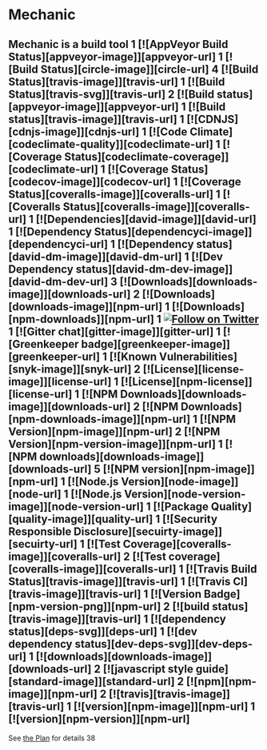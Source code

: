 # Mechanic

## Mechanic is a build tool 1 [![AppVeyor Build Status][appveyor-image]][appveyor-url] 1 [![Build Status][circle-image]][circle-url] 4 [![Build Status][travis-image]][travis-url] 1 [![Build Status][travis-svg]][travis-url] 2 [![Build status][appveyor-image]][appveyor-url] 1 [![Build status][travis-image]][travis-url] 1 [![CDNJS][cdnjs-image]][cdnjs-url] 1 [![Code Climate][codeclimate-quality]][codeclimate-url] 1 [![Coverage Status][codeclimate-coverage]][codeclimate-url] 1 [![Coverage Status][codecov-image]][codecov-url] 1 [![Coverage Status][coveralls-image]][coveralls-url] 1 [![Coveralls Status][coveralls-image]][coveralls-url] 1 [![Dependencies][david-image]][david-url] 1 [![Dependency Status][dependencyci-image]][dependencyci-url] 1 [![Dependency status][david-dm-image]][david-dm-url] 1 [![Dev Dependency status][david-dm-dev-image]][david-dm-dev-url] 3 [![Downloads][downloads-image]][downloads-url] 2 [![Downloads][downloads-image]][npm-url] 1 [![Downloads][npm-downloads]][npm-url] 1 [![Follow on Twitter](https://img.shields.io/twitter/url/http/shields.io.svg?style=social&label=Follow&maxAge=2592000)](https://twitter.com/hiddentao) 1 [![Gitter chat][gitter-image]][gitter-url] 1 [![Greenkeeper badge][greenkeeper-image]][greenkeeper-url] 1 [![Known Vulnerabilities][snyk-image]][snyk-url] 2 [![License][license-image]][license-url] 1 [![License][npm-license]][license-url] 1 [![NPM Downloads][downloads-image]][downloads-url] 2 [![NPM Downloads][npm-downloads-image]][npm-url] 1 [![NPM Version][npm-image]][npm-url] 2 [![NPM Version][npm-version-image]][npm-url] 1 [![NPM downloads][downloads-image]][downloads-url] 5 [![NPM version][npm-image]][npm-url] 1 [![Node.js Version][node-image]][node-url] 1 [![Node.js Version][node-version-image]][node-version-url] 1 [![Package Quality][quality-image]][quality-url] 1 [![Security Responsible Disclosure][secuirty-image]][secuirty-url] 1 [![Test Coverage][coveralls-image]][coveralls-url] 2 [![Test coverage][coveralls-image]][coveralls-url] 1 [![Travis Build Status][travis-image]][travis-url] 1 [![Travis CI][travis-image]][travis-url] 1 [![Version Badge][npm-version-png]][npm-url] 2 [![build status][travis-image]][travis-url] 1 [![dependency status][deps-svg]][deps-url] 1 [![dev dependency status][dev-deps-svg]][dev-deps-url] 1 [![downloads][downloads-image]][downloads-url] 2 [![javascript style guide][standard-image]][standard-url] 2 [![npm][npm-image]][npm-url] 2 [![travis][travis-image]][travis-url] 1 [![version][npm-image]][npm-url] 1 [![version][npm-version]][npm-url] 

See [the Plan](Plan.md) for details     38 

